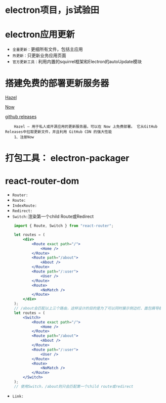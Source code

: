# electron项目，js试验田
# electron应用更新
* `全量更新：`更细所有文件，包括主应用
* `热更新：`只更新业务应用页面
* `官方更新工具：`利用内置的squirrel框架和Electron的autoUpdate模块
# 搭建免费的部署更新服务器
[Hazel](https://github.com/vercel/hazel)

[Now](https://vercel.com/home#get-started)

[github releases]()
```
    Hazel – 用于私人或开源应用的更新服务器，可以在 Now 上免费部署。 它从GitHub Releases中拉取更新文件，并且利用 GitHub CDN 的强大性能
    1、注册Now
```
# 打包工具： electron-packager
# react-router-dom
* `Router:`
* `Route:`
* `IndexRoute:`
* `Redirect:`
* `Switch:`渲染第一个child Route或Redirect
```jsx
    import { Route, Switch } from "react-router";

    let routes = (
        <div>
            <Route exact path="/">
                <Home />
            </Route>
            <Route path="/about">
                <About />
            </Route>
            <Route path="/:user">
                <User />
            </Route>
            <Route>
                <NoMatch />
            </Route>
        </div>
    );
    // /about会匹配以上三个路由，这样设计的目的是为了可以同时展示侧边栏、面包屑导航、启动页tab
    let routes = (
        <Switch>
            <Route exact path="/">
                <Home />
            </Route>
            <Route path="/about">
                <About />
            </Route>
            <Route path="/:user">
                <User />
            </Route>
            <Route>
                <NoMatch />
            </Route>
        </Switch>
    );
    // 使用Switch，/about则只会匹配第一个child route或redirect
```
* `Link:`